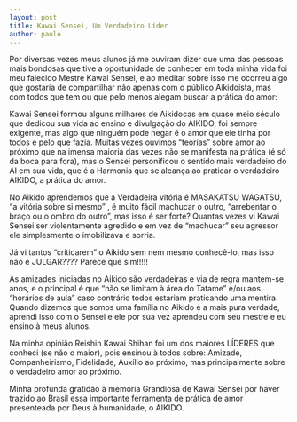 ```yaml
---
layout: post
title: Kawai Sensei, Um Verdadeiro Líder
author: paulo
---
```


Por diversas vezes meus alunos já me ouviram dizer que uma das pessoas mais
bondosas que tive a oportunidade de conhecer em toda minha vida foi meu falecido
Mestre Kawai Sensei, e ao meditar sobre isso me ocorreu algo que gostaria de
compartilhar não apenas com o público Aikidoísta, mas com todos que tem ou
que pelo menos alegam buscar a prática do amor:

Kawai Sensei formou alguns milhares de Aikidocas em quase meio século que
dedicou sua vida ao ensino e divulgação do AIKIDO, foi sempre exigente, mas
algo que ninguém pode negar é o amor que ele tinha por todos e pelo que fazia.
Muitas vezes ouvimos “teorias” sobre amor ao próximo que na imensa maioria
das vezes não se manifesta na prática (é só da boca para fora), mas o Sensei
personificou o sentido mais verdadeiro do AI em sua vida, que é a Harmonia
que se alcança ao praticar o verdadeiro AIKIDO, a prática do amor.

No Aikido aprendemos que a Verdadeira vitória é MASAKATSU WAGATSU,
“a vitória sobre si mesmo” , é muito fácil machucar o outro,
“arrebentar o braço ou o ombro do outro”, mas isso é ser forte?
Quantas vezes vi Kawai Sensei ser violentamente agredido e em vez de
“machucar” seu agressor ele simplesmente o imobilizava e sorria.


Já vi tantos “criticarem” o Aikido sem nem mesmo conhecê-lo, mas isso não
é JULGAR???? Parece que sim!!!!!

As amizades iniciadas no Aikido são verdadeiras e via de regra mantem-se
anos, e o principal é que “não se limitam à área do Tatame” e/ou aos
“horários de aula” caso contrário todos estariam praticando uma mentira.
Quando dizemos que somos uma família no Aikido é a mais pura verdade,
aprendi isso com o Sensei e ele por sua vez aprendeu com seu mestre
e eu ensino à meus alunos.

Na minha opinião Reishin Kawai Shihan foi um dos maiores LÍDERES que conheci
(se não o maior), pois ensinou à todos sobre: Amizade, Companheirismo, Fidelidade,
Auxílio ao próximo, mas principalmente sobre o verdadeiro amor ao próximo.

Minha profunda gratidão à memória Grandiosa de Kawai Sensei por haver trazido
ao Brasil essa importante ferramenta de prática de amor presenteada por Deus
à humanidade, o AIKIDO.  
